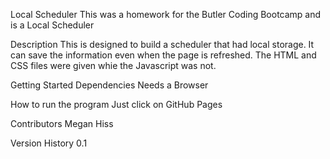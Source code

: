 Local Scheduler
This was a homework for the Butler Coding Bootcamp and is a Local Scheduler

Description
This is designed to build a scheduler that had local storage. It can save the information even when the page is refreshed. The HTML and CSS files were given whie the Javascript was not. 

Getting Started
Dependencies
Needs a Browser


How to run the program
Just click on GitHub Pages

Contributors 
Megan Hiss 


Version History
0.1
